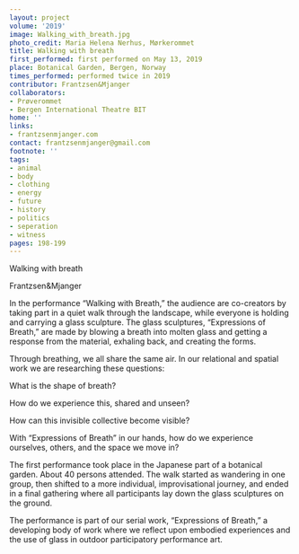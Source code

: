 ```yaml
---
layout: project
volume: '2019'
image: Walking_with_breath.jpg
photo_credit: Maria Helena Nerhus, Mørkerommet
title: Walking with breath
first_performed: first performed on May 13, 2019
place: Botanical Garden, Bergen, Norway
times_performed: performed twice in 2019
contributor: Frantzsen&Mjanger
collaborators:
- Prøverommet
- Bergen International Theatre BIT
home: ''
links:
- frantzsenmjanger.com
contact: frantzsenmjanger@gmail.com
footnote: ''
tags:
- animal
- body
- clothing
- energy
- future
- history
- politics
- seperation
- witness
pages: 198-199
---
```



Walking with breath

Frantzsen&Mjanger

In the performance “Walking with Breath,” the audience are co-creators by taking part in a quiet walk through the landscape, while everyone is holding and carrying a glass sculpture. The glass sculptures, “Expressions of Breath,” are made by blowing a breath into molten glass and getting a response from the material, exhaling back, and creating the forms.

Through breathing, we all share the same air. In our relational and spatial work we are researching these questions:

What is the shape of breath?

How do we experience this, shared and unseen?

How can this invisible collective become visible?

With “Expressions of Breath” in our hands, how do we experience ourselves, others, and the space we move in?

The first performance took place in the Japanese part of a botanical garden. About 40 persons attended. The walk started as wandering in one group, then shifted to a more individual, improvisational journey, and ended in a final gathering where all participants lay down the glass sculptures on the ground.

The performance is part of our serial work, “Expressions of Breath,” a developing body of work where we reflect upon embodied experiences and the use of glass in outdoor participatory performance art.
